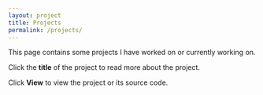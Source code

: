```yaml
---
layout: project
title: Projects
permalink: /projects/
---
```


This page contains some projects I have worked on or currently working on.

Click the **title** of the project to read more about the project.

<p>Click <i class="fa fa-globe"></i> <b>View</b> to view the project or its source code.</p>
